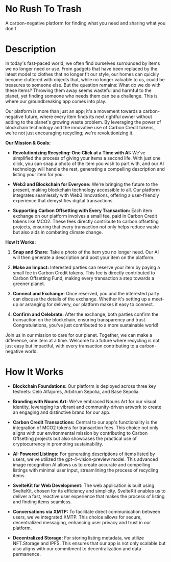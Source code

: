 # No Rush To Trash

A carbon-negative platform for finding what you need and sharing what you don't

# Description

In today's fast-paced world, we often find ourselves surrounded by items we no longer need or use. From gadgets that have been replaced by the latest model to clothes that no longer fit our style, our homes can quickly become cluttered with objects that, while no longer valuable to us, could be treasures to someone else. But the question remains: What do we do with these items? Throwing them away seems wasteful and harmful to the planet, yet finding someone who needs them can be a challenge. This is where our groundbreaking app comes into play.

Our platform is more than just an app; it's a movement towards a carbon-negative future, where every item finds its next rightful owner without adding to the planet's growing waste problem. By leveraging the power of blockchain technology and the innovative use of Carbon Credit tokens, we're not just encouraging recycling; we're revolutionizing it.

**Our Mission & Goals:**

- **Revolutionizing Recycling: One Click at a Time with AI:** We've simplified the process of giving your items a second life. With just one click, you can snap a photo of the item you wish to part with, and our AI technology will handle the rest, generating a compelling description and listing your item for you.

- **Web3 and Blockchain for Everyone:** We're bringing the future to the present, making blockchain technology accessible to all. Our platform integrates seamlessly with Web3 innovations, offering a user-friendly experience that demystifies digital transactions.

- **Supporting Carbon Offsetting with Every Transaction:** Each item exchange on our platform involves a small fee, paid in Carbon Credit tokens like MCO2. These fees directly contribute to carbon offsetting projects, ensuring that every transaction not only helps reduce waste but also aids in combating climate change.

**How It Works:**

1. **Snap and Share:** Take a photo of the item you no longer need. Our AI will then generate a description and post your item on the platform.
   
2. **Make an Impact:** Interested parties can reserve your item by paying a small fee in Carbon Credit tokens. This fee is directly contributed to Carbon Offsetting Fund, making every transaction a step towards a greener planet.

3. **Connect and Exchange:** Once reserved, you and the interested party can discuss the details of the exchange. Whether it's setting up a meet-up or arranging for delivery, our platform makes it easy to connect.

4. **Confirm and Celebrate:** After the exchange, both parties confirm the transaction on the blockchain, ensuring transparency and trust. Congratulations, you've just contributed to a more sustainable world!

Join us in our mission to care for our planet. Together, we can make a difference, one item at a time. Welcome to a future where recycling is not just easy but impactful, with every transaction contributing to a carbon-negative world.

# How It Works

- **Blockchain Foundations:** Our platform is deployed across three key testnets: Celo Alfajores, Arbitrum Sepolia, and Base Sepolia. 

- **Branding with Nouns Art:** We've embraced Nouns Art for our visual identity, leveraging its vibrant and community-driven artwork to create an engaging and distinctive brand for our app.

- **Carbon Credit Transactions:** Central to our app's functionality is the integration of MCO2 tokens for transaction fees. This choice not only aligns with our environmental mission by contributing to Carbon Offsetting projects but also showcases the practical use of cryptocurrency in promoting sustainability.

- **AI-Powered Listings:** For generating descriptions of items listed by users, we've utilized the gpt-4-vision-preview model. This advanced image recognition AI allows us to create accurate and compelling listings with minimal user input, streamlining the process of recycling items.

- **SvelteKit for Web Development:** The web application is built using SvelteKit, chosen for its efficiency and simplicity. SvelteKit enables us to deliver a fast, reactive user experience that makes the process of listing and finding items seamless.

- **Conversations via XMTP:** To facilitate direct communication between users, we've integrated XMTP. This choice allows for secure, decentralized messaging, enhancing user privacy and trust in our platform.

- **Decentralized Storage:** For storing listing metadata, we utilize NFT.Storage and IPFS. This ensures that our app is not only scalable but also aligns with our commitment to decentralization and data permanence.
